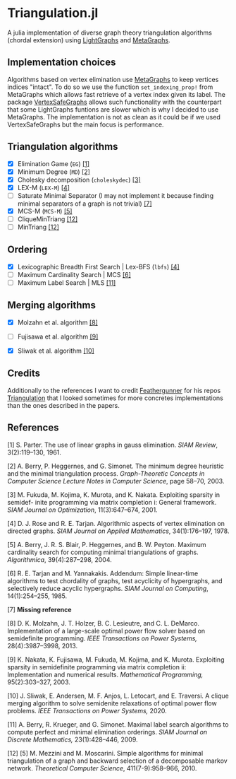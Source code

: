 # Triangulation.jl

A julia implementation of diverse graph theory triangulation algorithms (chordal extension) using [LightGraphs](https://github.com/JuliaGraphs/LightGraphs.jl) and [MetaGraphs](https://github.com/JuliaGraphs/MetaGraphs.jl).

## Implementation choices

Algorithms based on vertex elimination use [MetaGraphs](https://github.com/JuliaGraphs/MetaGraphs.jl) to keep vertices indices "intact". To do so we use the function `set_indexing_prop!` from MetaGraphs which allows fast retrieve of a vertex index given its label. The package [VertexSafeGraphs](https://github.com/matbesancon/VertexSafeGraphs.jl) allows such functionality with the counterpart that some LightGraphs funtions are slower which is why I decided to use MetaGraphs. The implementation is not as clean as it could be if we used VertexSafeGraphs but the main focus is performance.

## Triangulation algorithms

* [X] Elimination Game (`EG`) [[1]](#1)  
* [X] Minimum Degree (`MD`) [[2]](#2)  
* [X] Cholesky decomposition (`choleskydec`) [[3]](#3)
* [X] LEX-M (`LEX-M`) [[4]](#4)
* [ ] Saturate Minimal Separator (I may not implement it because finding minimal separators of a graph is not trivial) [[7]](#7)
* [X] MCS-M (`MCS-M`) [[5]](#5)
* [ ] CliqueMinTriang [[12]](#12)
* [ ] MinTriang [[12]](#12)

## Ordering

* [X] Lexicographic Breadth First Search | Lex-BFS (`lbfs`) [[4]](#4)
* [ ] Maximum Cardinality Search | MCS [[6]](#6)
* [ ] Maximum Label Search | MLS [[11]](#11)

## Merging algorithms

* [X] Molzahn et al. algorithm [[8]](#8)
* [ ] Fujisawa et al. algorithm [[9]](#9)
* [X] Sliwak et al. algorithm [[10]](#10)


## Credits

Additionally to the references I want to credit [Feathergunner](https://github.com/Feathergunner) for his repos [Triangulation](https://github.com/Feathergunner/Triangulation) that I looked sometimes for more concretes implementations than the ones described in the papers.

## References


<a id="1">[1]</a> S. Parter. The use of linear graphs in gauss elimination. *SIAM Review*, 3(2):119–130, 1961.


<a id="2">[2]</a> A. Berry, P. Heggernes, and G. Simonet. The minimum degree heuristic and the minimal triangulation process. *Graph-Theoretic Concepts in Computer Science Lecture Notes in Computer Science*, page 58–70, 2003.


<a id="3">[3]</a> M. Fukuda, M. Kojima, K. Murota, and K. Nakata. Exploiting sparsity in semidef- inite programming via matrix completion i: General framework. *SIAM Journal on Optimization*, 11(3):647–674, 2001.


<a id="4">[4]</a> D. J. Rose and R. E. Tarjan. Algorithmic aspects of vertex elimination on directed graphs. *SIAM Journal on Applied Mathematics*, 34(1):176–197, 1978.

<a id="5">[5]</a> A. Berry, J. R. S. Blair, P. Heggernes, and B. W. Peyton. Maximum cardinality search for computing minimal triangulations of graphs. *Algorithmica*, 39(4):287–298, 2004.


<a id="6">[6]</a> R. E. Tarjan and M. Yannakakis. Addendum: Simple linear-time algorithms to test chordality of graphs, test acyclicity of hypergraphs, and selectively reduce acyclic hypergraphs. *SIAM Journal on Computing*, 14(1):254–255, 1985.


<a id="7">[7]</a> **Missing reference**


<a id="8">[8]</a> D. K. Molzahn, J. T. Holzer, B. C. Lesieutre, and C. L. DeMarco. Implementation of a large-scale optimal power flow solver based on semidefinite programming. *IEEE Transactions on Power Systems,* 28(4):3987–3998, 2013.


<a id="9">[9]</a> K. Nakata, K. Fujisawa, M. Fukuda, M. Kojima, and K. Murota. Exploiting sparsity in semidefinite programming via matrix completion ii: Implementation and numerical results. *Mathematical Programming,* 95(2):303–327, 2003.


<a id="10">[10]</a> J. Sliwak, E. Andersen, M. F. Anjos, L. Letocart, and E. Traversi. A clique merging algorithm to solve semidenite relaxations of optimal power flow problems. *IEEE Transactions on Power Systems,* 2020.


<a id="11">[11]</a> A. Berry, R. Krueger, and G. Simonet. Maximal label search algorithms to compute perfect and minimal elimination orderings. *SIAM Journal on Discrete Mathematics,* 23(1):428–446, 2009.


<a id="12">[12]</a> [5] M. Mezzini and M. Moscarini. Simple algorithms for minimal triangulation of a graph and backward selection of a decomposable markov network. *Theoretical Computer Science*, 411(7-9):958–966, 2010.
